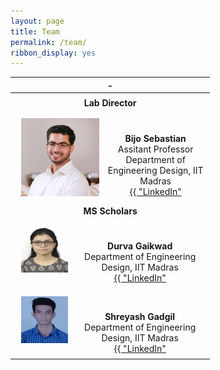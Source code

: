 ```yaml
---
layout: page
title: Team
permalink: /team/
ribbon_display: yes
---
```



| - |
| :-------------: |
||
| __Lab Director__ |
| <img align="left" style="padding: 10px" src="/images/bijo.jpg" alt="Picture not available" width="125" height="125"> <br/> <br/> __Bijo Sebastian__ <br/>  Assitant Professor <br/> Department of Engineering Design, IIT Madras <br/> <a href="https://www.linkedin.com/in/bijo-sebastian-389153147/"> {{ "LinkedIn" | escape }}</a>|
| __MS Scholars__ |
| <img align="left" style="padding: 10px" src="/images/students/durva.jpg" alt="Picture not available" width="75" height="75"> <br/> <br/> __Durva Gaikwad__ <br/>  Department of Engineering Design, IIT Madras <br/> <a href="https://www.linkedin.com/in/durva-gaikwad-48a36120a/"> {{ "LinkedIn" | escape }}</a>|
||
| <img align="left" style="padding: 10px" src="/images/students/shreyash.jpg" alt="Picture not available" width="75" height="75"> <br/> <br/> __Shreyash Gadgil__ <br/>  Department of Engineering Design, IIT Madras <br/> <a href="https://www.linkedin.com/in/shreyash-gadgil/"> {{ "LinkedIn" | escape }}</a>|
||
